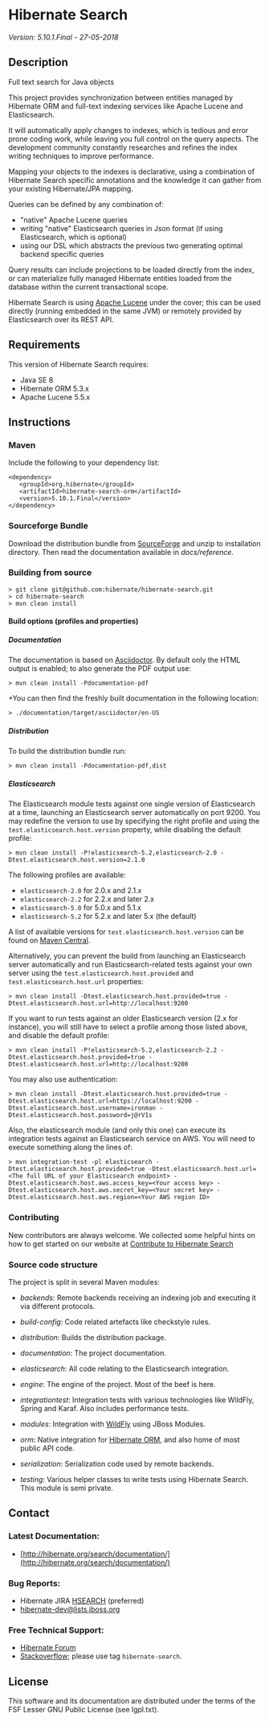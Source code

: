 # Hibernate Search

*Version: 5.10.1.Final - 27-05-2018*

## Description

Full text search for Java objects

This project provides synchronization between entities managed by Hibernate ORM and full-text
indexing services like Apache Lucene and Elasticsearch.

It will automatically apply changes to indexes, which is tedious and error prone coding work,
while leaving you full control on the query aspects. The development community constantly
researches and refines the index writing techniques to improve performance.

Mapping your objects to the indexes is declarative, using a combination of Hibernate Search
specific annotations and the knowledge it can gather from your existing Hibernate/JPA
mapping.

Queries can be defined by any combination of:
 - "native" Apache Lucene queries
 - writing "native" Elasticsearch queries in Json format (if using Elasticsearch, which is optional)
 - using our DSL which abstracts the previous two generating optimal backend specific queries

Query results can include projections to be loaded directly from the index, or can materialize
fully managed Hibernate entities loaded from the database within the current transactional scope.

Hibernate Search is using [Apache Lucene](http://lucene.apache.org/) under the cover; this
can be used directly (running embedded in the same JVM) or remotely provided by Elasticsearch
over its REST API.

## Requirements

This version of Hibernate Search requires:

* Java SE 8
* Hibernate ORM 5.3.x
* Apache Lucene 5.5.x

## Instructions

### Maven

Include the following to your dependency list:

    <dependency>
       <groupId>org.hibernate</groupId>
       <artifactId>hibernate-search-orm</artifactId>
       <version>5.10.1.Final</version>
    </dependency>

### Sourceforge Bundle

Download the distribution bundle from
[SourceForge](http://sourceforge.net/projects/hibernate/files/hibernate-search) and unzip to
installation directory. Then read the documentation available in *docs/reference*.

### Building from source

    > git clone git@github.com:hibernate/hibernate-search.git
    > cd hibernate-search
    > mvn clean install

#### Build options (profiles and properties)

##### Documentation
The documentation is based on [Asciidoctor](http://asciidoctor.org/). By default only the HTML
output is enabled; to also generate the PDF output use:

    > mvn clean install -Pdocumentation-pdf

+You can then find the freshly built documentation in the following location:
  
    > ./documentation/target/asciidoctor/en-US

##### Distribution

To build the distribution bundle run:

    > mvn clean install -Pdocumentation-pdf,dist

##### Elasticsearch

The Elasticsearch module tests against one single version of Elasticsearch at a time,
launching an Elasticsearch server automatically on port 9200.
You may redefine the version to use by specifying the right profile and using the
`test.elasticsearch.host.version` property, while disabling the default profile:

    > mvn clean install -P!elasticsearch-5.2,elasticsearch-2.0 -Dtest.elasticsearch.host.version=2.1.0

The following profiles are available:

 * `elasticsearch-2.0` for 2.0.x and 2.1.x
 * `elasticsearch-2.2` for 2.2.x and later 2.x
 * `elasticsearch-5.0` for 5.0.x and 5.1.x
 * `elasticsearch-5.2` for 5.2.x and later 5.x (the default)

A list of available versions for `test.elasticsearch.host.version` can be found on
[Maven Central](http://search.maven.org/#search%7Cgav%7C1%7Cg%3A%22org.elasticsearch%22%20AND%20a%3A%22elasticsearch%22).

Alternatively, you can prevent the build from launching an Elasticsearch server automatically
and run Elasticsearch-related tests against your own server using the
`test.elasticsearch.host.provided` and `test.elasticsearch.host.url` properties:

    > mvn clean install -Dtest.elasticsearch.host.provided=true -Dtest.elasticsearch.host.url=http://localhost:9200

If you want to run tests against an older Elasticsearch version  (2.x for instance),
you will still have to select a profile among those listed above, and disable the default profile:

    > mvn clean install -P!elasticsearch-5.2,elasticsearch-2.2 -Dtest.elasticsearch.host.provided=true -Dtest.elasticsearch.host.url=http://localhost:9200

You may also use authentication:

    > mvn clean install -Dtest.elasticsearch.host.provided=true -Dtest.elasticsearch.host.url=https://localhost:9200 -Dtest.elasticsearch.host.username=ironman -Dtest.elasticsearch.host.password=j@rV1s

Also, the elasticsearch module (and only this one) can execute its integration tests
against an Elasticsearch service on AWS.
You will need to execute something along the lines of:

    > mvn integration-test -pl elasticsearch -Dtest.elasticsearch.host.provided=true -Dtest.elasticsearch.host.url=<The full URL of your Elasticsearch endpoint> -Dtest.elasticsearch.host.aws.access_key=<Your access key> -Dtest.elasticsearch.host.aws.secret_key=<Your secret key> -Dtest.elasticsearch.host.aws.region=<Your AWS region ID>

### Contributing

New contributors are always welcome. We collected some helpful hints on how to get started
on our website at [Contribute to Hibernate Search](http://hibernate.org/search/contribute/)

### Source code structure

The project is split in several Maven modules:

* _backends_: Remote backends receiving an indexing job and executing it via different protocols.

* _build-config_: Code related artefacts like checkstyle rules.

* _distribution_: Builds the distribution package.

* _documentation_: The project documentation.

* _elasticsearch_: All code relating to the Elasticsearch integration.

* _engine_: The engine of the project. Most of the beef is here.

* _integrationtest_: Integration tests with various technologies like WildFly, Spring and Karaf.
Also includes performance tests.

* _modules_: Integration with [WildFly](http://www.wildfly.org/) using JBoss Modules.

* _orm_: Native integration for [Hibernate ORM](http://hibernate.org/orm/), and also home of most public API code.

* _serialization_: Serialization code used by remote backends.

* _testing_: Various helper classes to write tests using Hibernate Search. This module is
semi private.

## Contact

### Latest Documentation:

* [http://hibernate.org/search/documentation/](http://hibernate.org/search/documentation/)

### Bug Reports:

* Hibernate JIRA [HSEARCH](https://hibernate.atlassian.net/browse/HSEARCH) (preferred)
* [hibernate-dev@lists.jboss.org](mailto:hibernate-dev@lists.jboss.org)

### Free Technical Support:

* [Hibernate Forum](https://discourse.hibernate.org/c/hibernate-search)
* [Stackoverflow](http://stackoverflow.com/questions/tagged/hibernate-search); please use tag `hibernate-search`.

## License

This software and its documentation are distributed under the terms of the FSF Lesser GNU Public
License (see lgpl.txt).

